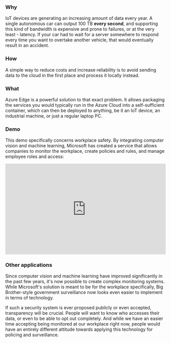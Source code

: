 ### Why
IoT devices are generating an increasing amount of data every year. A single autonomous car can output 100 TB **every second**, and supporting this kind of bandwidth is expensive and prone to failures, or at the very least - latency. If your car had to wait for a server somewhere to respond every time you want to overtake another vehicle, that would eventually result in an accident.

### How
A simple way to reduce costs and increase reliability is to avoid sending data to the cloud in the first place and process it locally instead.

### What
Azure Edge is a powerful solution to that exact problem. It allows packaging the services you would typically run in the Azure Cloud into a self-sufficient container, which can then be deployed to anything, be it an IoT device, an industrial machine, or just a regular laptop PC.

### Demo
This demo specifically concerns workplace safety. By integrating computer vision and machine learning, Microsoft has created a service that allows companies to monitor the workplace, create policies and rules, and manage employee roles and access:

<div style="position: relative; width: 100%; padding-top: 56.25%; margin: 8px 0;">
  <iframe style="position: absolute; top: 0;" width="100%" height="100%" src="https://www.youtube.com/embed/ckhSlYAQwZc" frameborder="0" allowfullscreen></iframe>
</div>

<!-- TODO: Summarize video -->

<!-- TODO: Bridge to general topic of AI & ML -->

### Other applications
Since computer vision and machine learning have improved significantly in the past few years, it's now possible to create complex monitoring systems. While Microsoft's solution is meant to be for the workplace specifically, Big Brother-style government surveillance now looks even easier to implement in terms of technology.

If such a security system is ever proposed publicly or even accepted, transparency will be crucial. People will want to know who accesses their data, or even to be able to opt out completely. And while we have an easier time accepting being monitored at our workplace right now, people would have an entirely different attitude towards applying this technology for policing and surveillance.
